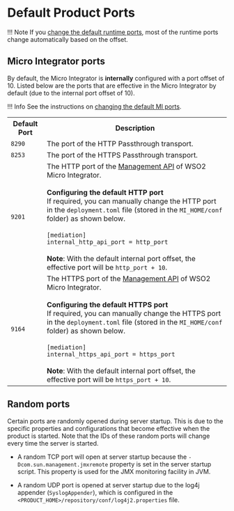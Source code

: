 # Default Product Ports

!!! Note
    If you [change the default runtime ports]({{base_path}}/install-and-setup/setup/deployment-best-practices/changing-the-default-ports-with-offset-mi), most of the runtime ports change automatically based on the offset.

## Micro Integrator ports

By default, the Micro Integrator is **internally** configured with a port offset of 10. Listed below are the ports that are effective in the Micro Integrator by default (due to the internal port offset of 10).

!!! Info
    See the instructions on [changing the default MI ports]({{base_path}}/install-and-setup/setup/deployment-best-practices/changing-the-default-ports-with-offset-mi/#changing-the-default-mi-ports).

<table>
    <tr>
        <th>
            Default Port
        </th>
        <th>
            Description
        </th>
    </tr>
    <tr>
        <td>
            <code>8290</code>
        </td>
        <td>
            The port of the HTTP Passthrough transport.
        </td>
    </tr>
    <tr>
        <td>
            <code>8253</code>
        </td>
        <td>
            The port of the HTTPS Passthrough transport.
        </td>
    </tr>
    <tr>
        <td>
            <code>9201</code>
        </td>
        <td>
            The HTTP port of the <a href="{{base_path}}/observe/mi-observe/working-with-management-api">Management API</a> of WSO2 Micro Integrator.</br></br>
            <b>Configuring the default HTTP port</b></br>
            If required, you can manually change the HTTP port in the <code>deployment.toml</code> file (stored in the <code>MI_HOME/conf</code> folder) as shown below.</br></br>
            <div>
                <code>[mediation]</code></br>
                <code>internal_http_api_port = http_port </code></br>
            </div></br>
            <b>Note</b>: With the default internal port offset, the effective port will be <code>http_port + 10</code>.
        </td>
    </tr>
    <tr>
        <td>
            <code>9164</code>
        </td>
        <td>
            The HTTPS port of the <a href="{{base_path}}/observe/mi-observe/working-with-management-api">Management API</a> of WSO2 Micro Integrator.</br></br>
            <b>Configuring the default HTTPS port</b></br>
            If required, you can manually change the HTTPS port in the <code>deployment.toml</code> file (stored in the <code>MI_HOME/conf</code> folder) as shown below.</br></br>
            <div>
                <code>[mediation]</code></br>
                <code>internal_https_api_port = https_port </code>
            </div></br>
            <b>Note</b>: With the default internal port offset, the effective port will be <code>https_port + 10</code>.
        </td>
    </tr>
</table>

## Random ports

Certain ports are randomly opened during server startup. This is due to the specific properties and configurations that become effective when the product is started. Note that the IDs of these random ports will change every time the server is started.

-   A random TCP port will open at server startup because the `-Dcom.sun.management.jmxremote` property is set in the server startup script. This property is used for the JMX monitoring facility in JVM.

-   A random UDP port is opened at server startup due to the log4j appender (`SyslogAppender`), which is configured in the `<PRODUCT_HOME>/repository/conf/log4j2.properties` file.
